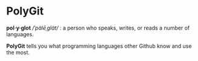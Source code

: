# PolyGit
**pol·y·glot** */ˈpälēˌɡlät/* : a person who speaks, writes, or reads a number of languages.

**PolyGit** tells you what programming languages other Github know and use the most.

